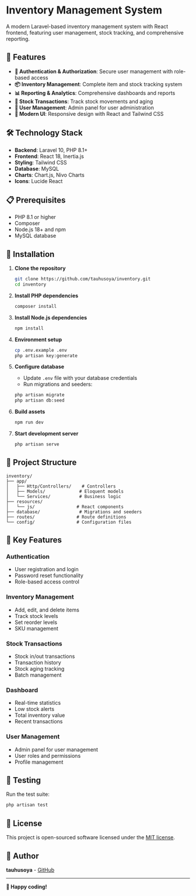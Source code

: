 # Inventory Management System

A modern Laravel-based inventory management system with React frontend, featuring user management, stock tracking, and comprehensive reporting.

## 🚀 Features

- **🔐 Authentication & Authorization**: Secure user management with role-based access
- **📦 Inventory Management**: Complete item and stock tracking system
- **📊 Reporting & Analytics**: Comprehensive dashboards and reports
- **🔄 Stock Transactions**: Track stock movements and aging
- **👥 User Management**: Admin panel for user administration
- **📱 Modern UI**: Responsive design with React and Tailwind CSS

## 🛠️ Technology Stack

- **Backend**: Laravel 10, PHP 8.1+
- **Frontend**: React 18, Inertia.js
- **Styling**: Tailwind CSS
- **Database**: MySQL
- **Charts**: Chart.js, Nivo Charts
- **Icons**: Lucide React

## 📋 Prerequisites

- PHP 8.1 or higher
- Composer
- Node.js 18+ and npm
- MySQL database

## 🚀 Installation

1. **Clone the repository**
   ```bash
   git clone https://github.com/tauhusoya/inventory.git
   cd inventory
   ```

2. **Install PHP dependencies**
   ```bash
   composer install
   ```

3. **Install Node.js dependencies**
   ```bash
   npm install
   ```

4. **Environment setup**
   ```bash
   cp .env.example .env
   php artisan key:generate
   ```

5. **Configure database**
   - Update `.env` file with your database credentials
   - Run migrations and seeders:
   ```bash
   php artisan migrate
   php artisan db:seed
   ```

6. **Build assets**
   ```bash
   npm run dev
   ```

7. **Start development server**
   ```bash
   php artisan serve
   ```

## 📁 Project Structure

```
inventory/
├── app/
│   ├── Http/Controllers/    # Controllers
│   ├── Models/             # Eloquent models
│   └── Services/           # Business logic
├── resources/
│   └── js/                # React components
├── database/               # Migrations and seeders
├── routes/                # Route definitions
└── config/                # Configuration files
```

## 🎯 Key Features

### Authentication
- User registration and login
- Password reset functionality
- Role-based access control

### Inventory Management
- Add, edit, and delete items
- Track stock levels
- Set reorder levels
- SKU management

### Stock Transactions
- Stock in/out transactions
- Transaction history
- Stock aging tracking
- Batch management

### Dashboard
- Real-time statistics
- Low stock alerts
- Total inventory value
- Recent transactions

### User Management
- Admin panel for user management
- User roles and permissions
- Profile management

## 🧪 Testing

Run the test suite:
```bash
php artisan test
```

## 📝 License

This project is open-sourced software licensed under the [MIT license](https://opensource.org/licenses/MIT).

## 👤 Author

**tauhusoya** - [GitHub](https://github.com/tauhusoya)

---

**🎉 Happy coding!**
